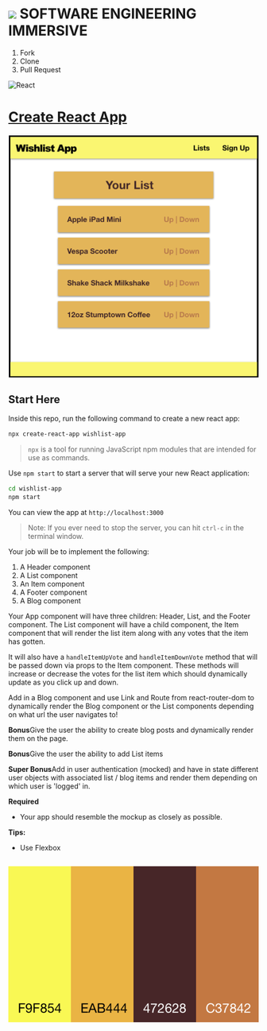 # ![](https://ga-dash.s3.amazonaws.com/production/assets/logo-9f88ae6c9c3871690e33280fcf557f33.png)  SOFTWARE ENGINEERING IMMERSIVE

1. Fork
1. Clone
1. Pull Request

![React](https://www.import.io/wp-content/uploads/2017/10/React-logo-1.png)

# [Create React App](https://facebook.github.io/create-react-app)

![](wishlist-app.png)

## Start Here

Inside this repo, run the following command to create a new react app:

```sh
npx create-react-app wishlist-app
```

> `npx` is a tool for running JavaScript npm modules that are intended for use as commands.

Use `npm start` to start a server that will serve your new React application:

```bash
cd wishlist-app
npm start
```

You can view the app at `http://localhost:3000`

> Note: If you ever need to stop the server, you can hit `ctrl-c` in the terminal window.

Your job will be to implement the following:

1. A Header component
1. A List component
1. An Item component
1. A Footer component
1. A Blog component

Your App component will have three children: Header, List, and the Footer component.
The List component will have a child component, the Item component that will render the list item along with any votes that the item has gotten.

It will also have a `handleItemUpVote` and `handleItemDownVote` method that will be passed down via props to the Item component. These methods will increase or decrease the votes for the list item which should dynamically update as you click up and down.

Add in a Blog component and use Link and Route from react-router-dom to dynamically render the Blog component or the List components depending on what url the user navigates to!

**Bonus**Give the user the ability to create blog posts and dynamically render them on the page.

**Bonus**Give the user the ability to add List items

**Super Bonus**Add in user authentication (mocked) and have in state different user objects with associated list / blog items and render them depending on which user is 'logged' in.


**Required**
- Your app should resemble the mockup as closely as possible.

**Tips:**
- Use Flexbox

##

<p align="center">
  <img src="wishAppColors.png"/>
</p>
